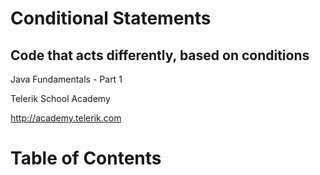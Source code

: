 <!-- section start -->

<!-- attr: {id: 'title', class: 'slide-title', hasScriptWrapper: true} -->

# Conditional Statements
##  Code that acts differently, based on conditions
<div class="signature">
    <p class="signature-course">Java Fundamentals - Part 1</p>
    <p class="signature-initiative">Telerik School Academy</p>
    <a href="http://academy.telerik.com" class="signature-link">http://academy.telerik.com</a>
</div>

<!-- section start -->
<!-- attr: {id: 'table-of-contents'} -->
# Table of Contents

<!-- section start -->
<!-- attr: {id: '', class: 'slide-title'} -->
#
##

<!-- section start -->
<!-- attr: {id: ''} -->
#
